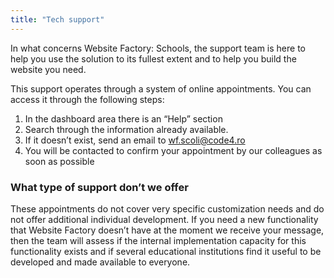 ```yaml
---
title: "Tech support"
---
```


In what concerns Website Factory: Schools, 
the support team is here to help you use the solution 
to its fullest extent and to help you build the website you need. 


This support operates through a system of online appointments. You can access it through the following steps:

1)  In the dashboard area there is an “Help” section
2)  Search through the information already available.
3)  If it doesn’t exist, send an email to wf.scoli@code4.ro
5)  You will be contacted to confirm your appointment by our colleagues
    as soon as possible

### What type of support don’t we offer

These appointments do not cover very specific customization needs and 
do not offer additional individual development. 
If you need a new functionality that Website Factory doesn’t have at the moment we receive your message, 
then the team will assess if the internal implementation capacity for this functionality exists 
and if several educational institutions find it useful to be developed and made available to everyone.
